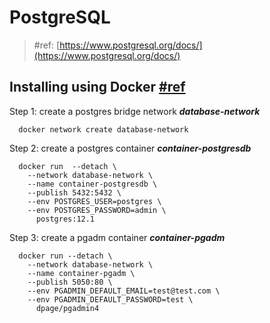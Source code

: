 # PostgreSQL

> #ref: [https://www.postgresql.org/docs/](https://www.postgresql.org/docs/)

## Installing using Docker [#ref](https://hub.docker.com/_/postgres/)

Step 1: create a postgres bridge network **_database-network_**

```
  docker network create database-network
```

Step 2: create a postgres container **_container-postgresdb_**

```
  docker run  --detach \
    --network database-network \
    --name container-postgresdb \
    --publish 5432:5432 \
    --env POSTGRES_USER=postgres \
    --env POSTGRES_PASSWORD=admin \
      postgres:12.1
```

Step 3: create a pgadm container **_container-pgadm_**

```
  docker run --detach \
    --network database-network \
    --name container-pgadm \
    --publish 5050:80 \
    --env PGADMIN_DEFAULT_EMAIL=test@test.com \
    --env PGADMIN_DEFAULT_PASSWORD=test \
      dpage/pgadmin4
```
